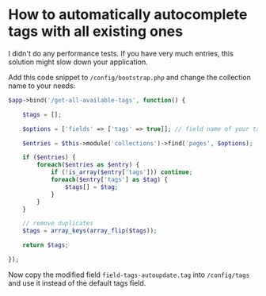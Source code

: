 # How to automatically autocomplete tags with all existing ones

I didn't do any performance tests. If you have very much entries, this solution might slow down your application.

Add this code snippet to `/config/bootstrap.php` and change the collection name to your needs:

```php
$app->bind('/get-all-available-tags', function() {

    $tags = [];

    $options = ['fields' => ['tags' => true]]; // field name of your tags field

    $entries = $this->module('collections')->find('pages', $options);

    if ($entries) {
        foreach($entries as $entry) {
            if (!is_array($entry['tags'])) continue;
            foreach($entry['tags'] as $tag) {
                $tags[] = $tag;
            }
        }
    }

    // remove duplicates
    $tags = array_keys(array_flip($tags));

    return $tags;

});
```

Now copy the modified field `field-tags-autoupdate.tag` into `/config/tags` and use it instead of the default tags field.
